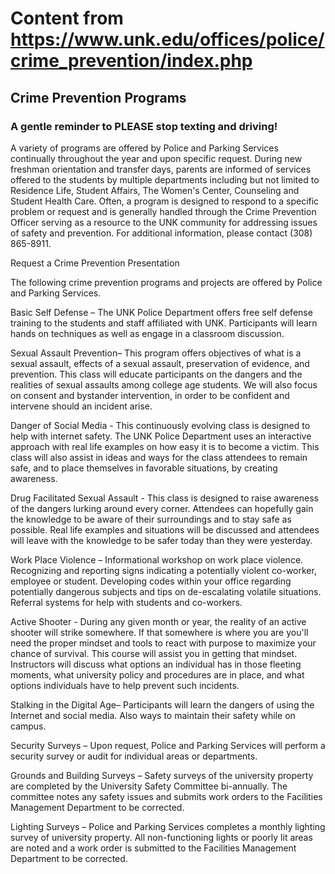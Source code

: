 # Content from https://www.unk.edu/offices/police/crime_prevention/index.php

## Crime Prevention Programs

### A gentle reminder to PLEASE stop texting and driving!

A variety of programs are offered by Police and Parking Services continually throughout the year and upon specific request. During new freshman orientation and transfer days, parents are informed of services offered to the students by multiple departments including but not limited to Residence Life, Student Affairs, The Women's Center, Counseling and Student Health Care. Often, a program is designed to respond to a specific problem or request and is generally handled through the Crime Prevention Officer serving as a resource to the UNK community for addressing issues of safety and prevention. For additional information, please contact (308) 865-8911.

Request a Crime Prevention Presentation

The following crime prevention programs and projects are offered by Police and Parking Services.

Basic Self Defense – The UNK Police Department offers free self defense training to the students and staff affiliated with UNK. Participants will learn hands on techniques as well as engage in a classroom discussion.

Sexual Assault Prevention– This program offers objectives of what is a sexual assault, effects of a sexual assault, preservation of evidence, and prevention. This class will educate participants on the dangers and the realities of sexual assaults among college age students. We will also focus on consent and bystander intervention, in order to be confident and intervene should an incident arise.



Danger of Social Media - This continuously evolving class is designed to help with internet safety. The UNK Police Department uses an interactive approach with real life examples on how easy it is to become a victim. This class will also assist in ideas and ways for the class attendees to remain safe, and to place themselves in favorable situations, by creating awareness.

Drug Facilitated Sexual Assault - This class is designed to raise awareness of the dangers lurking around every corner. Attendees can hopefully gain the knowledge to be aware of their surroundings and to stay safe as possible. Real life examples and situations will be discussed and attendees will leave with the knowledge to be safer today than they were yesterday.

Work Place Violence – Informational workshop on work place violence. Recognizing and reporting signs indicating a potentially violent co-worker, employee or student. Developing codes within your office regarding potentially dangerous subjects and tips on de-escalating volatile situations. Referral systems for help with students and co-workers.

Active Shooter - During any given month or year, the reality of an active shooter will strike somewhere. If that somewhere is where you are you'll need the proper mindset and tools to react with purpose to maximize your chance of survival. This course will assist you in getting that mindset. Instructors will discuss what options an individual has in those fleeting moments, what university policy and procedures are in place, and what options individuals have to help prevent such incidents.



Stalking in the Digital Age– Participants will learn the dangers of using the Internet and social media. Also ways to maintain their safety while on campus.

Security Surveys – Upon request, Police and Parking Services will perform a security survey or audit for individual areas or departments.

Grounds and Building Surveys – Safety surveys of the university property are completed by the University Safety Committee bi-annually. The committee notes any safety issues and submits work orders to the Facilities Management Department to be corrected.

Lighting Surveys – Police and Parking Services completes a monthly lighting survey of university property. All non-functioning lights or poorly lit areas are noted and a work order is submitted to the Facilities Management Department to be corrected.
